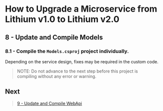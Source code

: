 # How to Upgrade a Microservice from Lithium v1.0 to Lithium v2.0

## 8 - Update and Compile Models

### 8.1 - Compile the `Models.csproj` project individually.

Depending on the service design, fixes may be required in the custom code.

> NOTE: Do not advance to the next step before this project is compiling without any error or warning.

## Next

> [9 - Update and Compile WebApi](./09-update-compile-webapi.md)